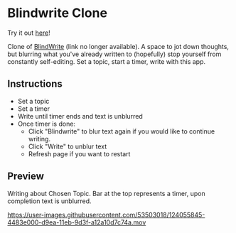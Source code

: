 # Blindwrite Clone

Try it out [here](https://financial-stability.github.io/Blindwrite-Clone/)!

Clone of [BlindWrite](https://blindwrite.herokuapp.com/) (link no longer available).
A space to jot down thoughts, but blurring what you've already written to (hopefully) stop yourself from constantly self-editing.
Set a topic, start a timer, write with this app.

## Instructions
* Set a topic
* Set a timer
* Write until timer ends and text is unblurred
* Once timer is done:
  * Click "Blindwrite" to blur text again if you would like to continue writing.
  * Click "Write" to unblur text
  * Refresh page if you want to restart

## Preview

Writing about Chosen Topic. Bar at the top represents a timer, upon completion text is unblurred.

<!-- ![Writing about Chosen Topic. Bar at the top represents a timer, upon completion text is unblurred](https://raw.githubusercontent.com/KoyaS/Blindwrite-Clone/master/blindWrite.png) -->

https://user-images.githubusercontent.com/53503018/124055845-4483e000-d9ea-11eb-9d3f-a12a10d7c74a.mov
